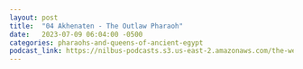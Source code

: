 ```yaml
---
layout: post
title:  "04 Akhenaten - The Outlaw Pharaoh"
date:   2023-07-09 06:04:00 -0500
categories: pharaohs-and-queens-of-ancient-egypt
podcast_link: https://nilbus-podcasts.s3.us-east-2.amazonaws.com/the-well-trained-mind/Pharaohs%20and%20Queens%20of%20Ancient%20Egypt/04%20Akhenaten%20-%20The%20Outlaw%20Pharaoh.mp3
---
```

